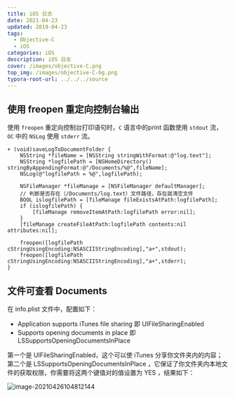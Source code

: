 ```yaml
---
title: iOS 日志
date: 2021-04-23
updated: 2019-04-23
tags: 
  - Objective-C
  - iOS
categories: iOS
description: iOS 日志
cover: /images/objective-C.png
top_img: /images/objective-C-bg.png
typora-root-url: ../../../source
---
```


## 使用 freopen 重定向控制台输出

使用 `freopen` 重定向控制台打印语句时，`C` 语言中的print 函数使用 `stdout` 流，`OC` 中的 `NSLog` 使用 `stderr` 流。

```objc
+ (void)saveLogToDocumentFolder {
    NSString *fileName = [NSString stringWithFormat:@"log.text"];
    NSString *logfilePath = [NSHomeDirectory() stringByAppendingFormat:@"/Documents/%@",fileName];
    NSLog(@"logfilePath = %@",logfilePath);
        
    NSFileManager *fileManage = [NSFileManager defaultManager];
    // 判断是否存在（/Documents/log.text）文件路径，存在就清空文件
    BOOL islogfilePath = [fileManage fileExistsAtPath:logfilePath];
    if (islogfilePath) {
        [fileManage removeItemAtPath:logfilePath error:nil];
    }
    [fileManage createFileAtPath:logfilePath contents:nil attributes:nil];
    
    freopen([logfilePath cStringUsingEncoding:NSASCIIStringEncoding],"a+",stdout);
    freopen([logfilePath cStringUsingEncoding:NSASCIIStringEncoding],"a+",stderr);
}
```

## 文件可查看 Documents

在 info.plist 文件中，配置如下：

- Application supports iTunes file sharing  即  UIFileSharingEnabled
- Supports opening documents in place  即  LSSupportsOpeningDocumentsInPlace

第一个是 UIFileSharingEnabled，这个可以使 iTunes 分享你文件夹内的内容；第二个是 LSSupportsOpeningDocumentsInPlace ，它保证了你文件夹内本地文件的获取权限，你需要将这两个键值对的值设置为 YES ，结果如下：

![image-20210426104812144](/assets/image-20210426104812144.png)






